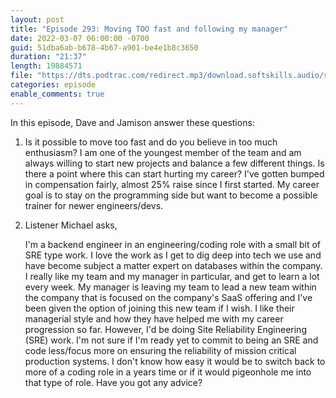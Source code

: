 ```yaml
---
layout: post
title: "Episode 293: Moving TOO fast and following my manager"
date: 2022-03-07 06:00:00 -0700
guid: 51dba6ab-b678-4b67-a901-be4e1b8c3650
duration: "21:37"
length: 19884571
file: "https://dts.podtrac.com/redirect.mp3/download.softskills.audio/sse-293.mp3"
categories: episode
enable_comments: true
---
```


In this episode, Dave and Jamison answer these questions:

1. Is it possible to move too fast and do you believe in too much enthusiasm? I am one of the youngest member of the team and am always willing to start new projects and balance a few different things.  Is there a point where this can start hurting my career?  I've gotten bumped in compensation fairly, almost 25% raise since I first started.
   My career goal is to stay on the programming side but want to become a possible trainer for newer engineers/devs.

2. Listener Michael asks,
   
   I'm a backend engineer in an engineering/coding role with a small bit of SRE type work. I love the work as I get to dig deep into tech we use and have become subject a matter expert on databases within the company. I really like my team and my manager in particular, and get to learn a lot every week.
   My manager is leaving my team to lead a new team within the company that is focused on the company's SaaS offering and I've been given the option of joining this new team if I wish. I like their managerial style and how they have helped me with my career progression so far. However, I'd be doing Site Reliability Engineering (SRE) work. I'm not sure if I'm ready yet to commit to being an SRE and code less/focus more on ensuring the reliability of mission critical production systems. I don't know how easy it would be to switch back to more of a coding role in a years time or if it would pigeonhole me into that type of role. Have you got any advice?
